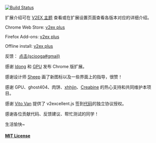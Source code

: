 [![Build Status](https://travis-ci.org/sciooga/v2ex-plus.svg?branch=master)](https://travis-ci.org/sciooga/v2ex-plus)

扩展介绍可在 [V2EX 主题](http://www.v2ex.com/t/198074) 查看或在扩展设置页面查看各版本对应的详细介绍。

Chrome Web Store: [v2ex plus](https://chrome.google.com/webstore/detail/daeclijmnojoemooblcbfeeceopnkolo)

Firefox Add-ons: [v2ex plus](https://addons.mozilla.org/zh-CN/firefox/addon/v2ex-plus9/)

Offline install: [v2ex plus](https://github.com/sciooga/v2ex-plus/releases)

反馈： [点击(sciooga#gmail)](mailto:sciooga@gmail.com)

感谢 [ldong](https://github.com/ldong) 和 [GPU](https://www.v2ex.com/member/GPU) 发布 Chrome 版扩展。

感谢设计师 [Sheep](http://sheephe.com) 画了新图标以及一些界面上的指导，很赞！

感谢 GPU、ghost404、肉饼、[xhhjin](http://xuhehuan.com/)、[Creabine](http://blog.csdn.net/creabine) 的热心支持和共同维护本项目。

感谢 [Vito Van](https://github.com/VitoVan) 提供了 v2excellent.js 签到[代码](https://gist.github.com/VitoVan/bf00ce496b44c56417a675c521fe67e8)的独立协议授权。

感谢各位贡献代码、反馈建议、帮忙测试的同学！

生活愉快~



#### [MIT License](https://github.com/sciooga/v2ex-plus/blob/master/LICENSE)
